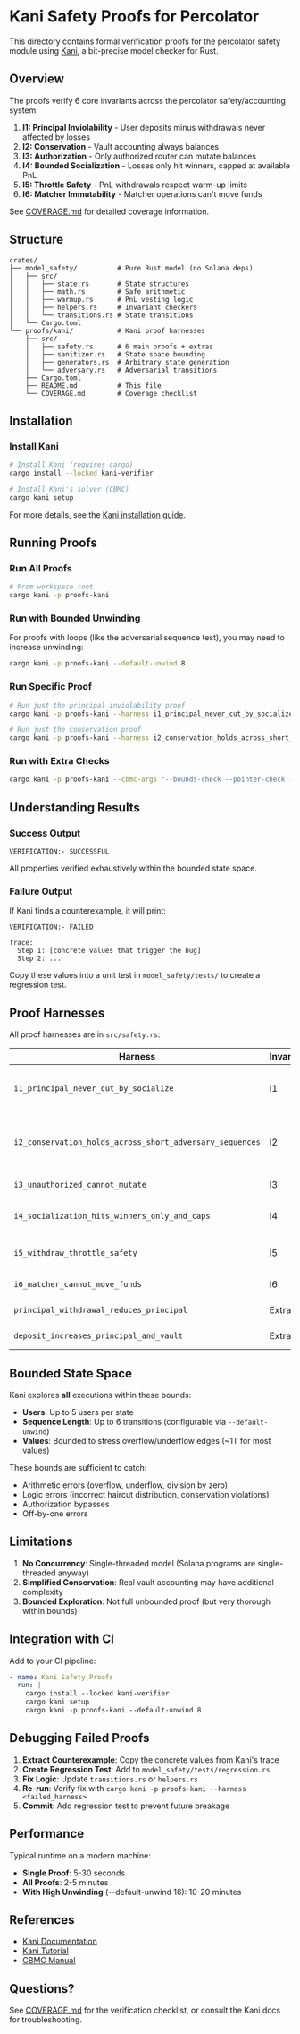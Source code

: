 # Kani Safety Proofs for Percolator

This directory contains formal verification proofs for the percolator safety module using [Kani](https://model-checking.github.io/kani/), a bit-precise model checker for Rust.

## Overview

The proofs verify 6 core invariants across the percolator safety/accounting system:

1. **I1: Principal Inviolability** - User deposits minus withdrawals never affected by losses
2. **I2: Conservation** - Vault accounting always balances
3. **I3: Authorization** - Only authorized router can mutate balances
4. **I4: Bounded Socialization** - Losses only hit winners, capped at available PnL
5. **I5: Throttle Safety** - PnL withdrawals respect warm-up limits
6. **I6: Matcher Immutability** - Matcher operations can't move funds

See [COVERAGE.md](./COVERAGE.md) for detailed coverage information.

## Structure

```
crates/
├── model_safety/          # Pure Rust model (no Solana deps)
│   ├── src/
│   │   ├── state.rs       # State structures
│   │   ├── math.rs        # Safe arithmetic
│   │   ├── warmup.rs      # PnL vesting logic
│   │   ├── helpers.rs     # Invariant checkers
│   │   └── transitions.rs # State transitions
│   └── Cargo.toml
└── proofs/kani/           # Kani proof harnesses
    ├── src/
    │   ├── safety.rs      # 6 main proofs + extras
    │   ├── sanitizer.rs   # State space bounding
    │   ├── generators.rs  # Arbitrary state generation
    │   └── adversary.rs   # Adversarial transitions
    ├── Cargo.toml
    ├── README.md          # This file
    └── COVERAGE.md        # Coverage checklist
```

## Installation

### Install Kani

```bash
# Install Kani (requires cargo)
cargo install --locked kani-verifier

# Install Kani's solver (CBMC)
cargo kani setup
```

For more details, see the [Kani installation guide](https://model-checking.github.io/kani/install-guide.html).

## Running Proofs

### Run All Proofs

```bash
# From workspace root
cargo kani -p proofs-kani
```

### Run with Bounded Unwinding

For proofs with loops (like the adversarial sequence test), you may need to increase unwinding:

```bash
cargo kani -p proofs-kani --default-unwind 8
```

### Run Specific Proof

```bash
# Run just the principal inviolability proof
cargo kani -p proofs-kani --harness i1_principal_never_cut_by_socialize

# Run just the conservation proof
cargo kani -p proofs-kani --harness i2_conservation_holds_across_short_adversary_sequences
```

### Run with Extra Checks

```bash
cargo kani -p proofs-kani --cbmc-args "--bounds-check --pointer-check --signed-overflow-check"
```

## Understanding Results

### Success Output

```
VERIFICATION:- SUCCESSFUL
```

All properties verified exhaustively within the bounded state space.

### Failure Output

If Kani finds a counterexample, it will print:

```
VERIFICATION:- FAILED

Trace:
  Step 1: [concrete values that trigger the bug]
  Step 2: ...
```

Copy these values into a unit test in `model_safety/tests/` to create a regression test.

## Proof Harnesses

All proof harnesses are in `src/safety.rs`:

| Harness | Invariant | Description |
|---------|-----------|-------------|
| `i1_principal_never_cut_by_socialize` | I1 | Principals unchanged by socialization |
| `i2_conservation_holds_across_short_adversary_sequences` | I2 | Vault balances across 6-step sequences |
| `i3_unauthorized_cannot_mutate` | I3 | Authorization enforcement |
| `i4_socialization_hits_winners_only_and_caps` | I4 | Haircut distribution correctness |
| `i5_withdraw_throttle_safety` | I5 | Warm-up cap enforcement |
| `i6_matcher_cannot_move_funds` | I6 | Matcher immutability |
| `principal_withdrawal_reduces_principal` | Extra | Withdrawal correctness |
| `deposit_increases_principal_and_vault` | Extra | Deposit correctness |

## Bounded State Space

Kani explores **all** executions within these bounds:

- **Users**: Up to 5 users per state
- **Sequence Length**: Up to 6 transitions (configurable via `--default-unwind`)
- **Values**: Bounded to stress overflow/underflow edges (~1T for most values)

These bounds are sufficient to catch:
- Arithmetic errors (overflow, underflow, division by zero)
- Logic errors (incorrect haircut distribution, conservation violations)
- Authorization bypasses
- Off-by-one errors

## Limitations

1. **No Concurrency**: Single-threaded model (Solana programs are single-threaded anyway)
2. **Simplified Conservation**: Real vault accounting may have additional complexity
3. **Bounded Exploration**: Not full unbounded proof (but very thorough within bounds)

## Integration with CI

Add to your CI pipeline:

```yaml
- name: Kani Safety Proofs
  run: |
    cargo install --locked kani-verifier
    cargo kani setup
    cargo kani -p proofs-kani --default-unwind 8
```

## Debugging Failed Proofs

1. **Extract Counterexample**: Copy the concrete values from Kani's trace
2. **Create Regression Test**: Add to `model_safety/tests/regression.rs`
3. **Fix Logic**: Update `transitions.rs` or `helpers.rs`
4. **Re-run**: Verify fix with `cargo kani -p proofs-kani --harness <failed_harness>`
5. **Commit**: Add regression test to prevent future breakage

## Performance

Typical runtime on a modern machine:

- **Single Proof**: 5-30 seconds
- **All Proofs**: 2-5 minutes
- **With High Unwinding** (--default-unwind 16): 10-20 minutes

## References

- [Kani Documentation](https://model-checking.github.io/kani/)
- [Kani Tutorial](https://model-checking.github.io/kani/kani-tutorial.html)
- [CBMC Manual](https://www.cprover.org/cbmc/)

## Questions?

See [COVERAGE.md](./COVERAGE.md) for the verification checklist, or consult the Kani docs for troubleshooting.
